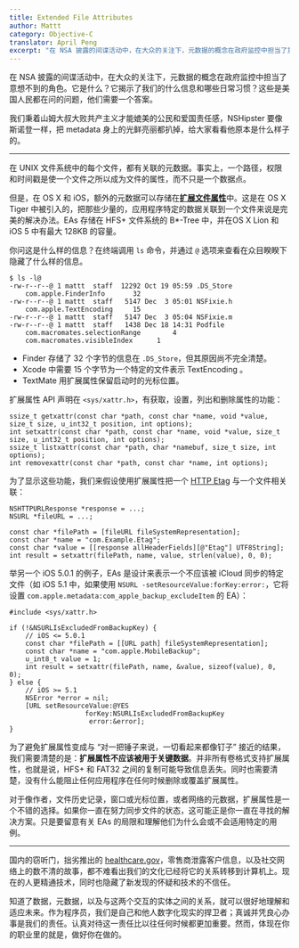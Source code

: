 ```yaml
---
title: Extended File Attributes
author: Mattt
category: Objective-C
translator: April Peng
excerpt: "在 NSA 披露的间谍活动中，在大众的关注下，元数据的概念在政府监控中担当了意想不到的角色。它是什么？它揭示了我们的什么信息和哪些日常习惯？这些是美国人民都在问的问题，他们需要一个答案。"
---
```


在 NSA 披露的间谍活动中，在大众的关注下，元数据的概念在政府监控中担当了意想不到的角色。它是什么？它揭示了我们的什么信息和哪些日常习惯？这些是美国人民都在问的问题，他们需要一个答案。

我们秉着山姆大叔大败共产主义才能媲美的公民和爱国责任感，NSHipster 要像斯诺登一样，把 metadata 身上的光鲜亮丽都扒掉，给大家看看他原本是什么样子的。

* * *

在 UNIX 文件系统中的每个文件，都有关联的元数据。事实上，一个路径，权限和时间戳是使一个文件之所以成为文件的属性，而不只是一个数据点。

但是，在 OS X 和 iOS，额外的元数据可以存储在[**扩展文件属性**](https://en.wikipedia.org/wiki/Extended_file_attributes)中。这是在 OS X Tiger 中被引入的，把那些少量的，应用程序特定的数据关联到一个文件来说是完美的解决办法。EAs 存储在 HFS+ 文件系统的 B*-Tree 中，并在OS X Lion 和 iOS 5 中有最大 128KB 的容量。

你问这是什么样的信息？在终端调用 `ls` 命令，并通过 `@` 选项来查看在众目睽睽下隐藏了什么样的信息。

```
$ ls -l@
-rw-r--r--@ 1 mattt  staff  12292 Oct 19 05:59 .DS_Store
	com.apple.FinderInfo	   32
-rw-r--r--@ 1 mattt  staff   5147 Dec  3 05:01 NSFixie.h
	com.apple.TextEncoding	   15
-rw-r--r--@ 1 mattt  staff   5147 Dec  3 05:04 NSFixie.m
-rw-r--r--@ 1 mattt  staff   1438 Dec 18 14:31 Podfile
	com.macromates.selectionRange	     4
	com.macromates.visibleIndex	     1
```

- Finder 存储了 32 个字节的信息在 `.DS_Store`，但其原因尚不完全清楚。
- Xcode 中需要 15 个字节为一个特定的文件表示 TextEncoding 。
- TextMate 用扩展属性保留启动时的光标位置。

扩展属性 API 声明在 `<sys/xattr.h>`，有获取，设置，列出和删除属性的功能：

```objc
ssize_t getxattr(const char *path, const char *name, void *value, size_t size, u_int32_t position, int options);
int setxattr(const char *path, const char *name, void *value, size_t size, u_int32_t position, int options);
ssize_t listxattr(const char *path, char *namebuf, size_t size, int options);
int removexattr(const char *path, const char *name, int options);
```

为了显示这些功能，我们来假设使用扩展属性把一个 [HTTP Etag](https://en.wikipedia.org/wiki/HTTP_ETag) 与一个文件相关联：

```objc
NSHTTPURLResponse *response = ...;
NSURL *fileURL = ...;

const char *filePath = [fileURL fileSystemRepresentation];
const char *name = "com.Example.Etag";
const char *value = [[response allHeaderFields][@"Etag"] UTF8String];
int result = setxattr(filePath, name, value, strlen(value), 0, 0);
```

举另一个 iOS 5.0.1 的例子，EAs 是设计来表示一个不应该被 iCloud  同步的特定文件（如 iOS 5.1 中，如果使用 `NSURL -setResourceValue:forKey:error:`，它将设置 `com.apple.metadata:com_apple_backup_excludeItem` 的 EA）：

```objc
#include <sys/xattr.h>

if (!&NSURLIsExcludedFromBackupKey) {
    // iOS <= 5.0.1
    const char *filePath = [[URL path] fileSystemRepresentation];
    const char *name = "com.apple.MobileBackup";
    u_int8_t value = 1;
    int result = setxattr(filePath, name, &value, sizeof(value), 0, 0);
} else {
    // iOS >= 5.1
    NSError *error = nil;
    [URL setResourceValue:@YES
                   forKey:NSURLIsExcludedFromBackupKey
                    error:&error];
}
```

为了避免扩展属性变成与 “对一把锤子来说，一切看起来都像钉子” 接近的结果，我们需要清楚的是：**扩展属性不应该被用于关键数据**。并非所有卷格式支持扩展属性，也就是说，HFS+ 和 FAT32 之间的复制可能导致信息丢失。同时也需要清楚，没有什么能阻止任何应用程序在任何时候删除或覆盖扩展属性。

对于像作者，文件历史记录，窗口或光标位置，或者网络的元数据，扩展属性是一个不错的选择。如果你一直在努力同步文件的状态，这可能正是你一直在寻找的解决方案。只是要留意有关 EAs 的局限和理解他们为什么会或不会适用特定的用例。

* * *

国内的窃听门，拙劣推出的 [healthcare.gov](https://www.healthcare.gov)，零售商泄露客户信息，以及社交网络上的数不清的故事，都不难看出我们的文化已经将它的关系转移到计算机上。现在的人更精通技术，同时也隐藏了新发现的怀疑和技术的不信任。

知道了数据，元数据，以及与这两个交互的实体之间的关系，就可以很好地理解和适应未来。作为程序员，我们是自己和他人数字化现实的捍卫者；真诚并凭良心办事是我们的责任。认真对待这一责任比以往任何时候都更加重要。然而，体现在你的职业里的就是，做好你在做的。
